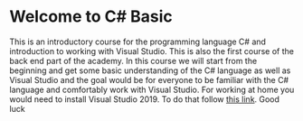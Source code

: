 # Welcome to C# Basic
This is an introductory course for the programming language C# and introduction to working with Visual Studio. This is also the first course of the back end part of the academy. In this course we will start from the beginning and get some basic understanding of the C# language as well as Visual Studio and the goal would be for everyone to be familiar with the C# language and comfortably work with Visual Studio. For working at home you would need to install Visual Studio 2019. To do that follow [this link](https://github.com/sedc-codecademy/skwd9-net-05-oopcsharp/blob/master/VisualStudio.md). Good luck